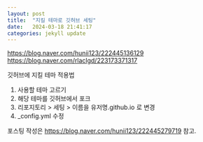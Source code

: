 ```yaml
---
layout: post
title:  "지킬 테마로 깃허브 세팅"
date:   2024-03-18 21:41:17
categories: jekyll update
---
```


https://blog.naver.com/hunii123/222445136129
https://blog.naver.com/rlaclgd/223173371317


깃허브에 지킬 테마 적용법
1. 사용할 테마 고르기
2. 해당 테마를 깃허브에서 포크
3. 리포지토리 > 세팅 > 이름을 유저명.github.io 로 변경
4. _config.yml 수정

포스팅 작성은 https://blog.naver.com/hunii123/222445279719 참고.

